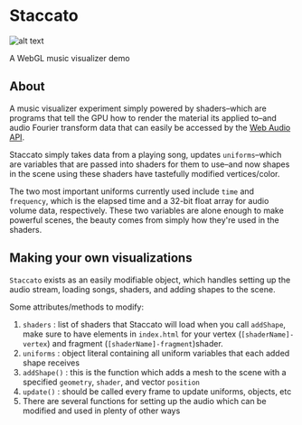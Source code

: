 # Staccato

![alt text](http://i.imgur.com/rEB95XA.png)

A WebGL music visualizer demo


## About 

A music visualizer experiment simply powered by shaders–which are programs that tell the GPU how to render the material its applied to–and audio Fourier transform data that can easily be accessed by the [Web Audio API](https://developer.mozilla.org/en-US/docs/Web/API/AnalyserNode).

Staccato simply takes data from a playing song, updates `uniforms`–which are variables that are passed into shaders for them to use–and now shapes in the scene using these shaders have tastefully modified vertices/color.

The two most important uniforms currently used include `time` and `frequency`, which is the elapsed time and a 32-bit float array for audio volume data, respectively. These two variables are alone enough to make powerful scenes, the beauty comes from simply how they're used in the shaders.


## Making your own visualizations

`Staccato` exists as an easily modifiable object, which handles setting up the audio stream, loading songs, shaders, and adding shapes to the scene. 

Some attributes/methods to modify:
1. `shaders` : list of shaders that Staccato will load when you call `addShape`, make sure to have elements in `index.html` for your vertex (`[shaderName]-vertex`) and fragment (`[shaderName]-fragment`)shader.
2. `uniforms` : object literal containing all uniform variables that each added shape receives
3. `addShape()` : this is the function which adds a mesh to the scene with a specified `geometry`, `shader`, and vector `position`
4. `update()` : should be called every frame to update uniforms, objects, etc
4. There are several functions for setting up the audio which can be modified and used in plenty of other ways 

